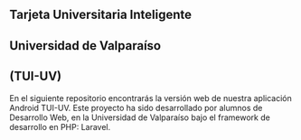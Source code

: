 ## Tarjeta Universitaria Inteligente
## Universidad de Valparaíso
## (TUI-UV)
En el siguiente repositorio encontrarás la versión web de nuestra aplicación Android TUI-UV. Este proyecto ha sido desarrollado por alumnos de Desarrollo Web, en la Universidad de Valparaíso bajo el framework de desarrollo en PHP: Laravel.
